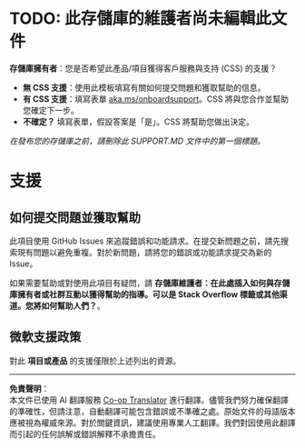 <!--
CO_OP_TRANSLATOR_METADATA:
{
  "original_hash": "b7244261ee19497082edf33bcce64717",
  "translation_date": "2025-09-03T17:05:42+00:00",
  "source_file": "SUPPORT.md",
  "language_code": "tw"
}
-->
# TODO: 此存儲庫的維護者尚未編輯此文件

**存儲庫擁有者**：您是否希望此產品/項目獲得客戶服務與支持 (CSS) 的支援？

- **無 CSS 支援**：使用此模板填寫有關如何提交問題和獲取幫助的信息。
- **有 CSS 支援**：填寫表單 [aka.ms/onboardsupport](https://aka.ms/onboardsupport)。CSS 將與您合作並幫助您確定下一步。
- **不確定？** 填寫表單，假設答案是「是」。CSS 將幫助您做出決定。

*在發布您的存儲庫之前，請刪除此 SUPPORT.MD 文件中的第一個標題。*

# 支援

## 如何提交問題並獲取幫助  

此項目使用 GitHub Issues 來追蹤錯誤和功能請求。在提交新問題之前，請先搜索現有問題以避免重複。對於新問題，請將您的錯誤或功能請求提交為新的 Issue。

如果需要幫助或對使用此項目有疑問，請 **存儲庫維護者：在此處插入如何與存儲庫擁有者或社群互動以獲得幫助的指導。可以是 Stack Overflow 標籤或其他渠道。您將如何幫助人們？**。

## 微軟支援政策  

對此 **項目或產品** 的支援僅限於上述列出的資源。

---

**免責聲明**：  
本文件已使用 AI 翻譯服務 [Co-op Translator](https://github.com/Azure/co-op-translator) 進行翻譯。儘管我們努力確保翻譯的準確性，但請注意，自動翻譯可能包含錯誤或不準確之處。原始文件的母語版本應被視為權威來源。對於關鍵資訊，建議使用專業人工翻譯。我們對因使用此翻譯而引起的任何誤解或錯誤解釋不承擔責任。